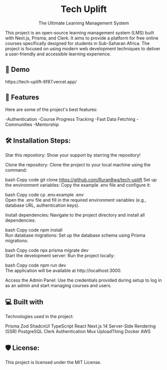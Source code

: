 <h1 align="center" id="title">Tech Uplift</h1> <p align="center">The Ultimate Learning Management System</p> <p id="description">This project is an open-source learning management system (LMS) built with Next.js, Prisma, and Clerk. It aims to provide a platform for free online courses specifically designed for students in Sub-Saharan Africa. The project is focused on using modern web development techniques to deliver a user-friendly and accessible learning experience.</p> <h2>🚀 Demo</h2>
https://tech-uplift-6f87.vercel.app/

<h2>🧐 Features</h2>
Here are some of the project's best features:

-Authentication
-Course Progress Tracking
-Fast Data Fetching
-Communities
-Mentorship
<h2>🛠️ Installation Steps:</h2>
Star this repository:
Show your support by starring the repository!

Clone the repository:
Clone the project to your local machine using the command:

bash
Copy code
git clone https://github.com/Ruran8wa/tech-uplift
Set up the environment variables:
Copy the example .env file and configure it:

bash
Copy code
cp .env.example .env  
Open the .env file and fill in the required environment variables (e.g., database URL, authentication keys).

Install dependencies:
Navigate to the project directory and install all dependencies:

bash
Copy code
npm install  
Run database migrations:
Set up the database schema using Prisma migrations:

bash
Copy code
npx prisma migrate dev  
Start the development server:
Run the project locally:

bash
Copy code
npm run dev  
The application will be available at http://localhost:3000.

Access the Admin Panel:
Use the credentials provided during setup to log in as an admin and start managing courses and users.

<h2>💻 Built with</h2>
Technologies used in the project:

Prisma
Zod
ShadcnUI
TypeScript
React
Next.js 14
Server-Side Rendering (SSR)
PostgreSQL
Clerk Authentication
Mux
UploadThing
Docker
AWS
<h2>🛡️ License:</h2>
This project is licensed under the MIT License.